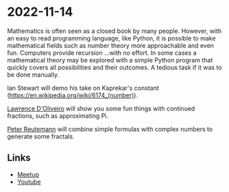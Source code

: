 # 2022-11-14

Mathematics is often seen as a closed book by many people. However, with an easy to read programming language, like Python, it is possible to make mathematical fields such as number theory more approachable and even fun.
Computers provide recursion ...with no effort. In some cases a mathematical theory may be explored with a simple Python program that quickly covers all possibilities and their outcomes. A tedious task if it was to be done manually.

Ian Stewart will demo his take on Kaprekar's constant (https://en.wikipedia.org/wiki/6174_(number)).

[Lawrence D'Oliveiro](ldo) will show you some fun things with continued fractions, such as approximating Pi.

[Peter Reutemann](fractals) will combine simple formulas with complex numbers to generate some fractals.


## Links

* [Meetup](https://www.meetup.com/nzpug-hamilton/events/283776852/)
* [Youtube](https://www.youtube.com/watch?v=kYV8qbU6oHI)
